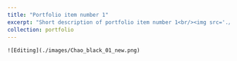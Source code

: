 ```yaml
---
title: "Portfolio item number 1"
excerpt: "Short description of portfolio item number 1<br/><img src='./images/Chao_black_01_new.png'>"
collection: portfolio
---
```


 	![Editing](./images/Chao_black_01_new.png)
